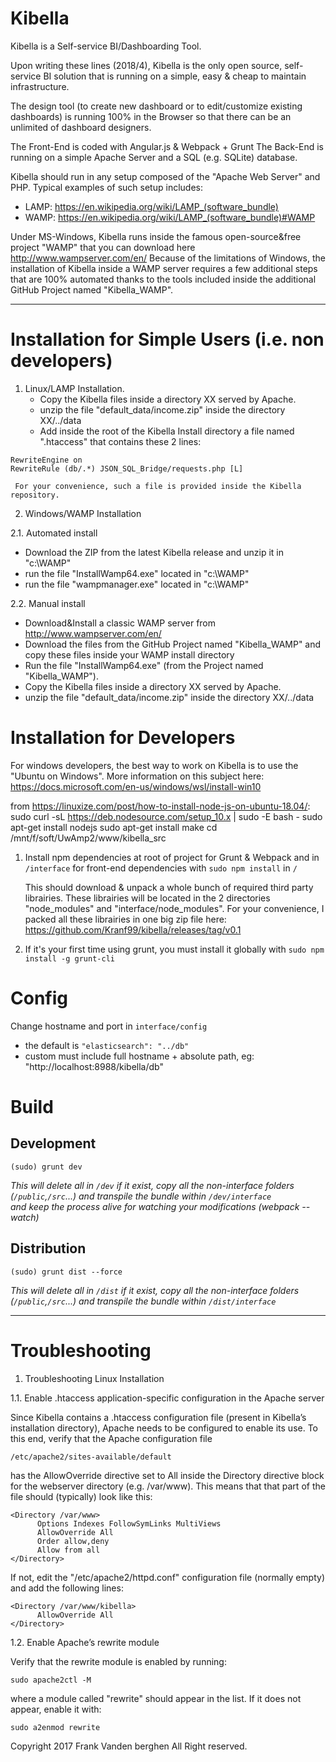 # Kibella

Kibella is a Self-service BI/Dashboarding Tool.

Upon writing these lines (2018/4), Kibella is the only open source, self-service BI 
solution that is running on a simple, easy & cheap to maintain infrastructure.

The design tool (to create new dashboard or to edit/customize existing dashboards) is 
running 100% in the Browser so that there can be an unlimited of dashboard designers.

The Front-End is coded with Angular.js & Webpack + Grunt
The Back-End is running on a simple Apache Server and a SQL (e.g. SQLite) database.

Kibella should run in any setup composed of the "Apache Web Server" and PHP.
Typical examples of such setup includes:
  * LAMP: https://en.wikipedia.org/wiki/LAMP_(software_bundle)
  * WAMP: https://en.wikipedia.org/wiki/LAMP_(software_bundle)#WAMP

Under MS-Windows, Kibella runs inside the famous open-source&free project "WAMP" 
that you can download here
  http://www.wampserver.com/en/
Because of the limitations of Windows, the installation of Kibella inside a WAMP server
requires a few additional steps that are 100% automated thanks to the tools included 
inside the additional GitHub Project named "Kibella_WAMP".


---
# Installation for Simple Users (i.e. non developers)

1. Linux/LAMP Installation.
   * Copy the Kibella files inside a directory XX served by Apache.
   * unzip the file "default_data/income.zip" inside the directory XX/../data
   * Add inside the root of the Kibella Install directory a file named ".htaccess" that contains 
     these 2 lines:
```
RewriteEngine on
RewriteRule (db/.*) JSON_SQL_Bridge/requests.php [L]
```
     For your convenience, such a file is provided inside the Kibella repository.

2. Windows/WAMP Installation

 2.1. Automated install
   * Download the ZIP from the latest Kibella release and unzip it in "c:\WAMP"
   * run the file "InstallWamp64.exe" located in "c:\WAMP"
   * run the file "wampmanager.exe" located in "c:\WAMP"

 2.2. Manual install
   * Download&Install a classic WAMP server from 
        http://www.wampserver.com/en/
   * Download the files from the GitHub Project named "Kibella_WAMP" and copy these files
     inside your WAMP install directory
   * Run the file "InstallWamp64.exe" (from the Project named "Kibella_WAMP").
   * Copy the Kibella files inside a directory XX served by Apache.
   * unzip the file "default_data/income.zip" inside the directory XX/../data


# Installation for Developers

For windows developers, the best way to work on Kibella is to use the 
"Ubuntu on Windows". More information on this subject here:
  https://docs.microsoft.com/en-us/windows/wsl/install-win10

from https://linuxize.com/post/how-to-install-node-js-on-ubuntu-18.04/:
sudo curl -sL https://deb.nodesource.com/setup_10.x | sudo -E bash -
sudo apt-get install nodejs
sudo apt-get install make
cd /mnt/f/soft/UwAmp2/www/kibella_src

1. Install npm dependencies at root of project for Grunt & Webpack and in `/interface` for 
   front-end dependencies with `sudo npm install` in `/`
   
   This should download & unpack a whole bunch of required third party librairies. These 
   librairies will be located in the 2 directories "node_modules" and "interface/node_modules".
   For your convenience, I packed all these librairies in one big zip file here: https://github.com/Kranf99/kibella/releases/tag/v0.1

2. If it's your first time using grunt, you must install it globally 
   with `sudo npm install -g grunt-cli`


# Config
Change hostname and port in `interface/config`
* the default is `"elasticsearch": "../db"`
* custom must include full hostname + absolute path, eg: "http://localhost:8988/kibella/db"

# Build

## Development

```
(sudo) grunt dev
```

*This will delete all in `/dev` if it exist, copy all the non-interface 
folders (`/public`,`/src`...) and transpile the bundle within `/dev/interface`  
and keep the process alive for watching your modifications (webpack --watch)*

## Distribution

```
(sudo) grunt dist --force
```

*This will delete all in `/dist` if it exist, copy all the non-interface folders 
(`/public`,`/src`...) and transpile the bundle within `/dist/interface`*

---


# Troubleshooting

1. Troubleshooting Linux Installation

 1.1. Enable .htaccess application-specific configuration in the Apache server

Since Kibella contains a .htaccess configuration file (present in Kibella’s 
installation directory), Apache needs to be configured to enable its use.
To this end, verify that the Apache configuration file 
```
/etc/apache2/sites-available/default 
```
has the AllowOverride directive set to All inside the Directory directive block 
for the webserver directory (e.g. /var/www). This means that that part of the 
file should (typically) look like this:
```
<Directory /var/www>
      Options Indexes FollowSymLinks MultiViews
      AllowOverride All
      Order allow,deny
      Allow from all
</Directory>
```
If not, edit the "/etc/apache2/httpd.conf" configuration file (normally empty) 
and add the following lines:
```
<Directory /var/www/kibella>
      AllowOverride All
</Directory>
```

 1.2. Enable Apache’s rewrite module

Verify that the rewrite module is enabled by running:
```
sudo apache2ctl -M
```
where a module called "rewrite" should appear in the list.
If it does not appear, enable it with:
```
sudo a2enmod rewrite
```


Copyright 2017 Frank Vanden berghen
All Right reserved.

